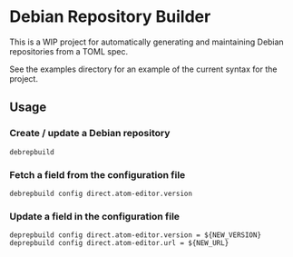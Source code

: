 # Debian Repository Builder

This is a WIP project for automatically generating and maintaining Debian repositories from a TOML spec.

See the examples directory for an example of the current syntax for the project.

## Usage

### Create / update a Debian repository
```
debrepbuild
```

### Fetch a field from the configuration file
```
debrepbuild config direct.atom-editor.version
```

### Update a field in the configuration file
```
deprepbuild config direct.atom-editor.version = ${NEW_VERSION}
deprepbuild config direct.atom-editor.url = ${NEW_URL}
```

